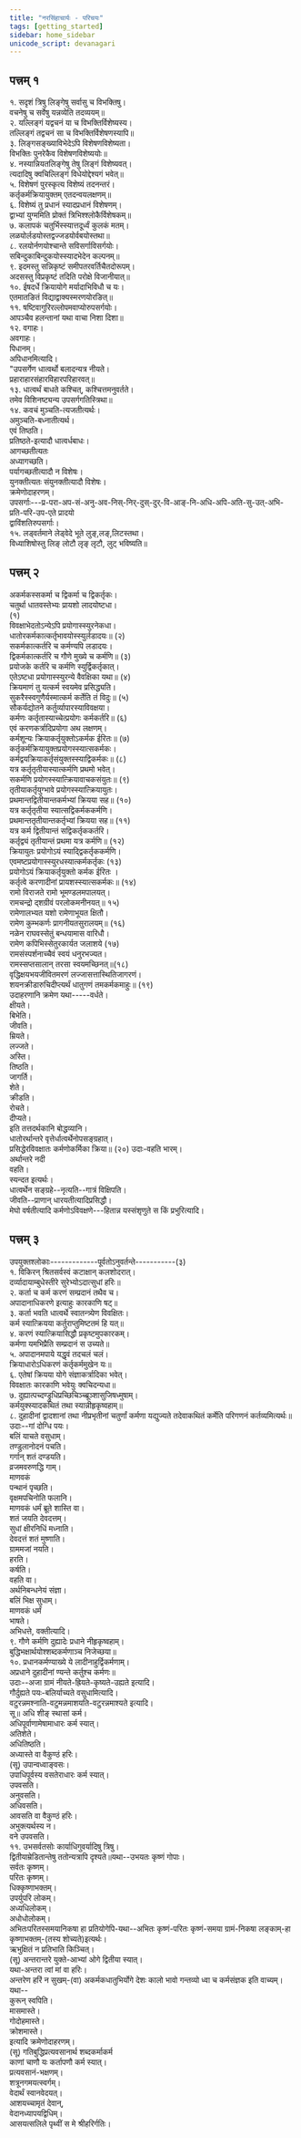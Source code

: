 ```yaml
---
title: "नरसिंहाचार्यः - परिचयः"  
tags: [getting_started]  
sidebar: home_sidebar  
unicode_script: devanagari    
---
```

## पत्त्रम् १  
१. सदृशं त्रिषु लिङ्गेषु सर्वासु च विभक्तिषु।  
 वचनेषु च सर्वेषु यन्नव्येति तदव्ययम्॥  
२. यल्लिङ्गं यद्वचनं या च विभक्तिर्विशेष्यस्य।  
तल्लिङ्गं तद्वचनं सा च विभक्तिर्विशेषणस्यापि॥  
३. लिङ्गसङ्ख्याविभेदेऽपि विशेषणविशेष्यता।  
विभक्तिः पुनरेकैव विशेषणविशेष्ययोः॥  
४. नस्यान्नियतलिङ्गेषु तेषु लिङ्गं विशेष्यवत्।  
त्यदादिषु क्वचिल्लिङ्गं विधेयोद्देश्यगं भवेत्॥  
५. विशेषणं पुरस्कृत्य विशेष्यं तदनन्तरं।  
कर्तृकर्मक्रियायुक्तम् एतदन्वयलक्षणम्॥  
६. विशेष्यं तु प्रधानं स्यादप्रधानं विशेषणम्।  
द्वाभ्यां युग्ममिति प्रोक्तं त्रिभिश्श्लोकैर्विशेषकम्॥  
७. कलापकं चतुर्भिस्स्यात्तदूर्ध्वं कुलकं मतम्।  
लळयोर्लडयोस्तद्वज्जडयोर्वबयोस्तथा॥  
८. रलयोर्नणयोश्चान्ते सविसर्गाविसर्गयोः।  
 सबिन्दुकाबिन्दुकयोस्स्यादभेदेन कल्पनम्॥  
९. इदमस्तु सन्निकृष्टं समीपतरवर्तिचैतदोरूपम्।  
अदसस्तु विप्रकृष्टं तदिति परोक्षे विजानीयात्॥  
१०. ईषदर्धे क्रियायोगे मर्यादाभिविधौ च यः।  
एतमातङितं विद्याद्वाक्यस्मरणयोरङित्॥  
११. षष्टिवागुरिरल्लोपमवाप्योरुपसर्गयोः।  
आपञ्चैव हलन्तानां यथा वाचा निशा दिशा॥  
१२. वगाहः।  
अवगाहः।  
पिधानम्।  
अपिधानमित्यादि।  
"उपसर्गेण धात्वर्थो बलादन्यत्र नीयते।  
प्रहाराहारसंहारविहारपरिहारवत्॥  
१३. धात्वर्थं बाधते कश्चित्, कश्चित्तमनुवर्तते।  
तमेव विशिनष्ट्यन्य उपसर्गगतिस्त्रिथा॥  
१४. कवचं मुञ्चति-त्यजतीत्यर्थः।  
अमुञ्चति-बध्नातीत्यर्थ।  
एवं तिष्ठति।  
 प्रतिष्ठते-इत्यादौ धात्वर्धबाधः।  
आगच्छतीत्यतः  
     अध्यागच्छति।  
पर्यागच्छतीत्यादौ न विशेषः।  
युनक्तीत्यतः संयुनक्तीत्यादौ विशेषः।  
क्रमेणोदाहरणम्।  
उपसर्गाः---प्र-परा-अप-सं-अनु-अव-निस्-निर्-दुस्-दुर्-वि-आङ्-नि-अधि-अपि-अति-सु-उत्-अभि-प्रति-परि-उप-एते प्रादयो  
                द्वाविंशतिरुपसर्गाः।  
१५.  लड्वर्तमाने लेड्वेदे भूते लुङ्,लङ्,लिटस्तथा।  
विध्याशिषोस्तु लिङ् लोटौ लृङ् लृटौ, लुट् भविष्यति॥  
## पत्त्रम् २  
अकर्मकस्सकर्मा च द्विकर्मा च द्विकर्तृकः।  
 चतुर्था धातवस्तेभ्यः प्रायशो लादयोष्टधा।  
 (१)  
विवक्षाभेदतोऽन्येऽपि प्रयोगास्स्युरनेकधा।  
 धातोरकर्मकात्कर्तृभावयोस्स्युर्लडादयः॥ (२)  
सकर्मकात्कर्तरि च कर्मण्यपि लडादयः।  
 द्विकर्मकात्कर्तरि च गौणे मुख्ये च कर्मणि॥ (३)  
प्रयोजके कर्तरि च कर्मणि स्युर्द्विकर्तृकात्।  
 एतेऽष्टधा प्रयोगास्स्युरन्ये वैवक्षिका यथा॥ (४)  
क्रियमाणं तु यत्कर्म स्वयमेव प्रसिद्ध्यति।  
 सुकरैस्स्वगुणैर्यस्मात्कर्म कर्तेति तं विदुः॥ (५)  
सौकर्यद्योतने कर्तुर्व्यापारस्याविवक्षया।  
 कर्मणः कर्तृतास्याच्चेत्प्रयोगः कर्मकर्तरि॥ (६)  
एवं करणकर्त्रादिप्रयोगा अथ लक्षणम्।  
 कर्मशून्यः क्रियाकर्तृयुक्तोऽकर्मक ईरितः॥ (७)  
कर्तृकर्मक्रियायुक्तप्रयोगस्स्यात्सकर्मकः।  
कर्मद्वयक्रियाकर्तृसंयुक्तस्स्याद्विकर्मकः॥ (८)  
यत्र कर्तृतृतीयास्यात्कर्मणि प्रथमो भवेत्।  
 सकर्मणि प्रयोगस्स्यात्क्रियावाचकसंयुतः॥ (९)  
तृतीयाकर्तृयुग्भावे प्रयोगस्स्यात्क्रियायुतः।  
 प्रथमान्तद्वितीयान्तकर्मभ्यां क्रियया सह॥ (१०)  
यत्र कर्तृतृतीया स्यात्सद्विकर्मककर्मणि।  
 प्रथमान्ततृतीयान्तकर्तृभ्यां क्रियया सह॥ (११)  
यत्र कर्म द्वितीयान्तं सद्विकर्तृककर्तरि।  
 कर्तृद्व्यं तृतीयान्तं प्रथमा यत्र कर्मणि॥ (१२)  
क्रियायुतः प्रयोगोऽयं स्याद्द्विकर्तृककर्मणि।  
 एवमष्टप्रयोगास्स्युरधस्यात्कर्मकर्तृकः (१३)  
प्रयोगोऽयं क्रियाकर्तृयुक्तो कर्मक ईरितः ।  
कर्तृत्वे करणादीनां प्रायशस्स्यात्सकर्मकः॥ (१४)  
रामो विराजते रामो भूमण्डलमपालयत्।  
 रामचन्द्रो द्शग्रीवं परलोकमनीनयत्॥ १५)  
रामेणालभ्यत यशो रामेणाभूयत क्षितौ।  
 रामेण कुम्भकर्णः प्रागनीयतसुरालयम्॥ (१६)  
नळेन राघवस्सेतुं बन्धयामास वारिधौ।  
 रामेण कपिभिस्सेतुरकार्यत जलाशये (१७)  
रामसंस्पर्शनाच्चैवं स्वयं धनुरभज्यत।  
 रामस्सप्तसालान् तरसा स्वयमच्छिनत्॥(१८)  
वृद्धिक्षयभयजीवितमरणं लज्जासत्तास्थितिजागरणं।  
शयनक्रीडारुचिदीप्त्यर्थं धातुगणं तमकर्मकमाहुः॥ (१९)  
उदाहरणानि क्रमेण यथा-----वर्धते।  
क्षीयते।  
बिभेति।  
जीवति।  
 म्रियते।  
लज्जते।  
अस्ति।  
तिष्ठति।  
जागर्ति।  
शेते।  
क्रीडति।  
रोचते।  
दीप्यते।  
इति तत्तदर्थकानि बोद्धव्यानि।  
धातोरर्थान्तरे वृत्तेर्धात्वर्थेनोपसङ्ग्रहात्।  
 प्रसिद्धेरविवक्षातः कर्मणोकर्मिका क्रिया॥ (२०) उदाः-वहति भारम्।  
अर्थान्तरे नदी  
वहति।  
स्यन्दत इत्यर्थः।  
 धात्वर्थेन सङ्ग्रहे--नृत्यति--गात्रं विक्षिपति।  
 जीवति--प्राणान् धारयतीत्यादिप्रसिद्धौ।  
मेघो वर्षतीत्यादि कर्मणोऽविवक्षणे---हितान्न यस्संशृणुते स किं प्रभुरित्यादि।  
## पत्त्रम् ३  
उपयुक्तश्लोकाः-------------पूर्वतोऽनुवर्तन्ते-----------(३)  
१. विकिरन् श्रितसर्वस्वं कटाक्षान् कलशोदरात्।  
दर्व्यादायाम्बुधेस्तीरे सुरेभ्योऽदात्सुधां हरिः॥  
२. कर्ता च कर्म करणं सम्प्रदानं तथैव च।  
 अपादानाधिकरणे इत्याहुः कारकाणि षट्॥  
३. कर्ता भवति धात्वर्थे स्वातन्त्र्येण विवक्षितः।  
 कर्म स्यात्क्रियया कर्तुराप्तुमिष्टतमं हि यत्॥  
४. करणं स्यात्क्रियासिद्धौ प्रकृष्टमुपकारकम्।  
 कर्मणा यमभिप्रैति सम्प्रदानं स उच्यते॥  
५. अपादानमपाये यद्धृवं तदचलं चलं।  
 क्रियाधारोऽधिकरणं कर्तृकर्ममुखेन यः॥  
६. एतेषां क्रियया योगे संज्ञाकर्त्रादिका भवेत्।  
 विवक्षातः कारकाणि भवेयुः क्वचिदन्यधा॥  
७. दुह्यात्पच्दण्ड्रुधिप्रच्छिचिञ्च्ब्रूञ्शासुजिषध्मुषाम्।  
 कर्मयुक्स्यादकथितं तथा स्यान्नीहृकृष्वहाम्॥  
८. दुहादीनां द्वादशानां तथा नीप्रभृतीनां चतुर्णां कर्मणा यद्युज्यते तदेवाकथितं कर्मेति परिगणनं कर्तव्यमित्यर्थः॥  
उदाः--गां दोग्धि पयः।  
बलिं याचते वसुधाम्।  
तण्डुलानोदनं पचति।  
गर्गान् शतं दण्डयति।  
 व्रजमवरुणद्धि गाम्।  
 माणवकं  
पन्थानं पृच्छति।  
 वृक्षमपचिनोति फलानि।  
 माणवकं धर्मं ब्रूते शास्ति वा।  
शतं जयति देवदत्तम्।  
सुधां क्षीरनिधिं मध्नाति।  
देवदत्तं शतं मुष्णाति।  
ग्राममजां नयति।  
 हरति।  
कर्षति।  
 वहति वा।  
अर्थनिबन्धनेयं संज्ञा।  
बलिं भिक्ष सुधाम्।  
 माणवकं धर्मं  
भाषते।  
अभिधत्ते, वक्तीत्यादि।  
९. गौणे कर्मणि दुह्यादेः प्रधाने नीहृकृष्वहाम्।  
 बुद्धिभक्षार्थयोश्शब्दकर्मणाञ्च निजेच्छया॥  
१०. प्रधानकर्मण्याख्ये ये लादीनाहुर्द्विकर्मणाम्।  
 अप्रधाने दुहादीनां ण्यन्ते कर्तुश्च कर्मणः॥  
उदाः--अजा ग्रामं नीयते-ह्रियते-कृष्यते-उह्यते इत्यादि।  
गौर्दुह्यते पयः-बलिर्याच्यते वसुधामित्यादि।  
 वटुरन्नमश्नाति-वटुमन्नमाशयति-वटुरन्नमाश्यते इत्यादि।  
 सू॥ अधि शीङ् स्थासां कर्म।  
अधिपूर्वाणामेषामाधारः कर्म स्यात्।  
अतिशेते।  
अधितिष्ठति।  
अध्यास्ते वा वैकुण्ठं हरिः।  
(सू) उपान्वध्वाङ्वसः।  
उपाधिपूर्वस्य वसतेराधारः कर्म स्यात्।  
उपवसति।  
अनुवसति।  
अधिवसति।  
आवसति वा वैकुण्ठं हरिः।  
अभुक्त्यर्थस्य न।  
वने उपवसति।  
११. उभसर्वतसोः कार्याधिगुवर्यादिषु त्रिषु।  
द्वितीयाम्रेडितान्तेषु ततोन्यत्रापि दृश्यते॥यथा--उभयतः कृष्णं गोपाः।  
सर्वतः कृष्णम्।  
परितः  कृष्णम्।  
धिक्कृष्णाभक्तम्।  
उपर्युपरि लोकम्।  
अध्यधिलोकम्।  
अधोधोलोकम्।  
अभितःपरितस्समयानिकषा हा प्रतियोगेपि-यथा--अभितः कृष्णं-परितः कृष्णं-समया ग्रामं-निकषा लङ्काम्-हा कृष्णाभक्तम्-(तस्य शोच्यते)इत्यर्थः।  
ऋभुक्षितं न प्रतिभाति किञ्चित्।  
(सू) अन्तरान्तरे युक्ते-आभ्यां ओगे द्वितीया स्यात्।  
 यथा-अन्तरा त्वां मां वा हरिः।  
अन्तरेण हरिं न सुखम्-(वा) अकर्मकधातुभिर्योगे देशः कालो भावो गन्तव्यो ध्वा च कर्मसंज्ञक इति वाच्यम्।  
यथा--  
कुरून् स्वपिति।  
मासमास्ते।  
गोदोहमास्ते।  
क्रोशमास्ते।  
इत्यादि क्रमेणोदाहरणम्।  
(सू) गतिबुद्धिप्रत्यवसानार्थ शब्दकर्माकर्म  
काणां चाणौ यः कर्तापणौ कर्म स्यात्।  
प्रत्यवसानं-भक्षणम्।  
शत्रूनगमयत्स्वर्गम्।  
वेदार्थं स्वानवेदयत्।  
आशयच्चामृतं देवान्,  
वेदानध्यापयद्विधिम्।  
आसयत्सलिले पृथ्वीं स मे श्रीहरिर्गतिः।